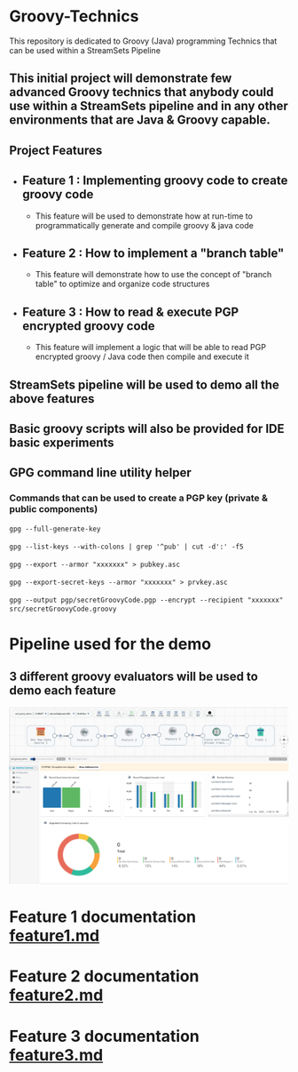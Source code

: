 # Groovy-Technics
This repository is dedicated to Groovy (Java) programming Technics that can be used within a StreamSets Pipeline 

## This initial project will demonstrate few advanced Groovy technics that anybody could use within a StreamSets pipeline and in any other environments that are Java & Groovy capable.

## Project Features

- ## Feature 1 : Implementing groovy code to create groovy code
    - This feature will be used to demonstrate how at run-time to programmatically generate and compile groovy & java
      code
- ## Feature 2 : How to implement a "branch table"
    - This feature will demonstrate how to use the concept of "branch table" to optimize and organize code structures
- ## Feature 3 : How to read & execute PGP encrypted groovy code
    - This feature will implement a logic that will be able to read PGP encrypted groovy / Java code then compile and
      execute it

## StreamSets pipeline will be used to demo all the above features

## Basic groovy scripts will also be provided for IDE basic experiments

## GPG command line utility helper

### Commands that can be used to create a PGP key (private & public components)

````shell
gpg --full-generate-key

gpg --list-keys --with-colons | grep '^pub' | cut -d':' -f5

gpg --export --armor "xxxxxxx" > pubkey.asc

gpg --export-secret-keys --armor "xxxxxxx" > prvkey.asc

gpg --output pgp/secretGroovyCode.pgp --encrypt --recipient "xxxxxxx" src/secretGroovyCode.groovy
````

# Pipeline used for the demo

## 3 different groovy evaluators will be used to demo each feature

![Screenshot from 2025-01-10 15-05-20.png](images/Screenshot%20from%202025-01-10%2015-05-20.png)

# Feature 1 documentation [feature1.md](pipelinesGroovySrcCode/feature1/feature1.md)

# Feature 2 documentation [feature2.md](pipelinesGroovySrcCode/feature2/feature2.md)

# Feature 3 documentation [feature3.md](pipelinesGroovySrcCode/feature3/feature3.md)